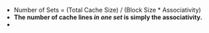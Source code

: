 - Number of Sets = (Total Cache Size) / (Block Size * Associativity)
- **The number of cache lines *in one set* is simply the associativity.**
- 